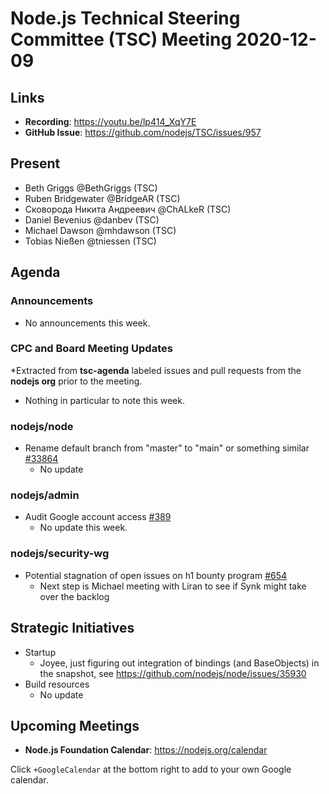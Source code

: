 # Node.js Technical Steering Committee (TSC) Meeting 2020-12-09

## Links

* **Recording**: https://youtu.be/lp414_XqY7E
* **GitHub Issue**: https://github.com/nodejs/TSC/issues/957

## Present

* Beth Griggs @BethGriggs (TSC)
* Ruben Bridgewater @BridgeAR (TSC)
* Сковорода Никита Андреевич @ChALkeR (TSC)
* Daniel Bevenius @danbev (TSC)
* Michael Dawson @mhdawson (TSC)
* Tobias Nießen @tniessen (TSC)

## Agenda

### Announcements

* No announcements this week.

### CPC and Board Meeting Updates

*Extracted from **tsc-agenda** labeled issues and pull requests from the **nodejs org** prior to the meeting.

* Nothing in particular to note this week.

### nodejs/node

* Rename default branch from "master" to "main" or something similar [#33864](https://github.com/nodejs/node/issues/33864)
  * No update


### nodejs/admin

* Audit Google account access [#389](https://github.com/nodejs/admin/issues/389)
  * No update this week.

### nodejs/security-wg

* Potential stagnation of open issues on h1 bounty program [#654](https://github.com/nodejs/security-wg/issues/654)
  * Next step is Michael meeting with Liran to see if Synk might take over the backlog

## Strategic Initiatives

* Startup
  * Joyee, just figuring out integration of bindings (and BaseObjects) in the snapshot, see https://github.com/nodejs/node/issues/35930
* Build resources
  * No update

## Upcoming Meetings

* **Node.js Foundation Calendar**: https://nodejs.org/calendar

Click `+GoogleCalendar` at the bottom right to add to your own Google calendar.
